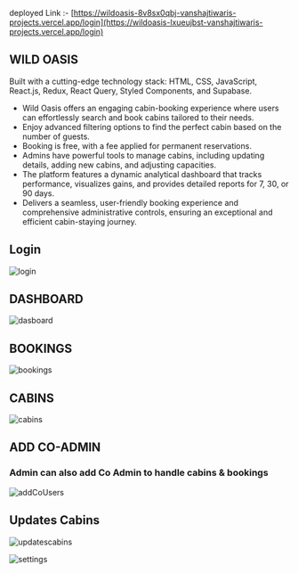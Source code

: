 deployed Link :- [https://wildoasis-8v8sx0qbj-vanshajtiwaris-projects.vercel.app/login](https://wildoasis-lxueujbst-vanshajtiwaris-projects.vercel.app/login)

## WILD OASIS
Built with a cutting-edge technology stack: HTML, CSS, JavaScript, React.js, Redux, React Query, Styled Components, and Supabase.
- Wild Oasis offers an engaging cabin-booking experience where users can effortlessly search and book cabins tailored to their needs.
- Enjoy advanced filtering options to find the perfect cabin based on the number of guests.
- Booking is free, with a fee applied for permanent reservations.
- Admins have powerful tools to manage cabins, including updating details, adding new cabins, and adjusting capacities.
- The platform features a dynamic analytical dashboard that tracks performance, visualizes gains, and provides detailed reports for 7, 30, or 90 days.
- Delivers a seamless, user-friendly booking experience and comprehensive administrative controls, ensuring an exceptional and efficient cabin-staying journey.

## Login

![login](https://github.com/user-attachments/assets/83ec9542-53a7-4696-82a8-573d57cea311)

## DASHBOARD
![dasboard](https://github.com/user-attachments/assets/1a65b703-3356-47ce-95fc-7867c30294e7)

## BOOKINGS

![bookings](https://github.com/user-attachments/assets/b32b337a-ccf2-4f98-8f40-1bd9841b5531)

## CABINS

![cabins](https://github.com/user-attachments/assets/577e3b9b-ac0a-4915-9193-90d814c4aa5d)

## ADD CO-ADMIN
### Admin can also add Co Admin to handle cabins & bookings
![addCoUsers](https://github.com/user-attachments/assets/edb6083c-9909-4962-8ec5-f5012cd5094b)


## Updates Cabins

![updatescabins](https://github.com/user-attachments/assets/ffb70059-1423-4b75-9bdc-4aaf28375517)

![settings](https://github.com/user-attachments/assets/dd66fd90-75db-4a40-8ac4-c1bbbf963a6b)
